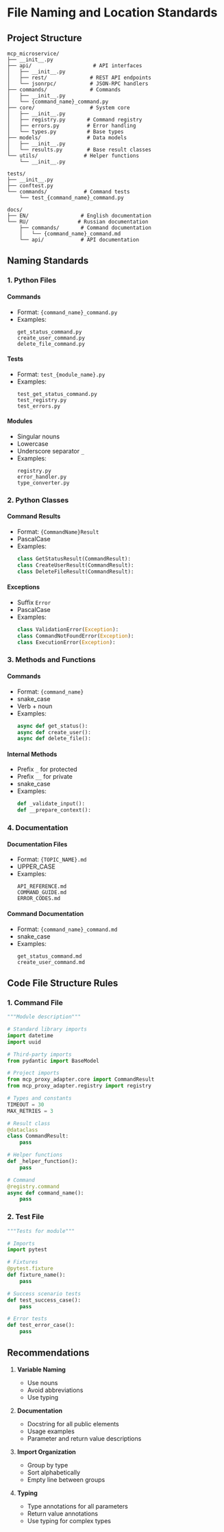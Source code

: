 # File Naming and Location Standards

## Project Structure

```
mcp_microservice/
├── __init__.py
├── api/                    # API interfaces
│   ├── __init__.py
│   ├── rest/              # REST API endpoints
│   └── jsonrpc/           # JSON-RPC handlers
├── commands/              # Commands
│   ├── __init__.py
│   └── {command_name}_command.py
├── core/                  # System core
│   ├── __init__.py
│   ├── registry.py       # Command registry
│   ├── errors.py         # Error handling
│   └── types.py          # Base types
├── models/               # Data models
│   ├── __init__.py
│   └── results.py        # Base result classes
└── utils/               # Helper functions
    └── __init__.py

tests/
├── __init__.py
├── conftest.py
└── commands/            # Command tests
    └── test_{command_name}_command.py

docs/
├── EN/                 # English documentation
└── RU/                # Russian documentation
    ├── commands/       # Command documentation
    │   └── {command_name}_command.md
    └── api/            # API documentation
```

## Naming Standards

### 1. Python Files

#### Commands
- Format: `{command_name}_command.py`
- Examples:
  ```
  get_status_command.py
  create_user_command.py
  delete_file_command.py
  ```

#### Tests
- Format: `test_{module_name}.py`
- Examples:
  ```
  test_get_status_command.py
  test_registry.py
  test_errors.py
  ```

#### Modules
- Singular nouns
- Lowercase
- Underscore separator `_`
- Examples:
  ```
  registry.py
  error_handler.py
  type_converter.py
  ```

### 2. Python Classes

#### Command Results
- Format: `{CommandName}Result`
- PascalCase
- Examples:
  ```python
  class GetStatusResult(CommandResult):
  class CreateUserResult(CommandResult):
  class DeleteFileResult(CommandResult):
  ```

#### Exceptions
- Suffix `Error`
- PascalCase
- Examples:
  ```python
  class ValidationError(Exception):
  class CommandNotFoundError(Exception):
  class ExecutionError(Exception):
  ```

### 3. Methods and Functions

#### Commands
- Format: `{command_name}`
- snake_case
- Verb + noun
- Examples:
  ```python
  async def get_status():
  async def create_user():
  async def delete_file():
  ```

#### Internal Methods
- Prefix `_` for protected
- Prefix `__` for private
- snake_case
- Examples:
  ```python
  def _validate_input():
  def __prepare_context():
  ```

### 4. Documentation

#### Documentation Files
- Format: `{TOPIC_NAME}.md`
- UPPER_CASE
- Examples:
  ```
  API_REFERENCE.md
  COMMAND_GUIDE.md
  ERROR_CODES.md
  ```

#### Command Documentation
- Format: `{command_name}_command.md`
- snake_case
- Examples:
  ```
  get_status_command.md
  create_user_command.md
  ```

## Code File Structure Rules

### 1. Command File
```python
"""Module description"""

# Standard library imports
import datetime
import uuid

# Third-party imports
from pydantic import BaseModel

# Project imports
from mcp_proxy_adapter.core import CommandResult
from mcp_proxy_adapter.registry import registry

# Types and constants
TIMEOUT = 30
MAX_RETRIES = 3

# Result class
@dataclass
class CommandResult:
    pass

# Helper functions
def _helper_function():
    pass

# Command
@registry.command
async def command_name():
    pass
```

### 2. Test File
```python
"""Tests for module"""

# Imports
import pytest

# Fixtures
@pytest.fixture
def fixture_name():
    pass

# Success scenario tests
def test_success_case():
    pass

# Error tests
def test_error_case():
    pass
```

## Recommendations

1. **Variable Naming**
   - Use nouns
   - Avoid abbreviations
   - Use typing

2. **Documentation**
   - Docstring for all public elements
   - Usage examples
   - Parameter and return value descriptions

3. **Import Organization**
   - Group by type
   - Sort alphabetically
   - Empty line between groups

4. **Typing**
   - Type annotations for all parameters
   - Return value annotations
   - Use typing for complex types 